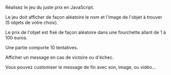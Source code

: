 Réalisez le jeu du juste prix en JavaScript.

Le jeu doit afficher de façon aléatoire le nom et l'image de l'objet à trouver (5 objets de votre choix).

Le prix de l'objet est fixé de façon aléatoire dans une fourchette allant de 1 à 100 euros.

Une partie comporte 10 tentatives.

Afficher un message en cas de victoire ou d'échec.

Vous pouvez customiser le message de fin avec son, image, ou vidéo...
